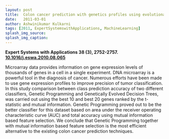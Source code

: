 ```yaml
---
layout: post
title:  Colon cancer prediction with genetics profiles using evolutionary techniques
date:   2011-03-01
author: Ashwinikumar Kulkarni
tags: [2011, ExpertSystemswithApplications, MachineLearning]
splash_img_source:
splash_img_caption:
---
```


**Expert Systems with Applications 38 (3), 2752-2757.**<br>
**<a target="_blank" href="https://doi.org/10.1016/j.eswa.2010.08.065">10.1016/j.eswa.2010.08.065</a>**

Microarray data provides information on gene expression levels of thousands of genes in a cell in a single experiment. DNA microarray is a powerful tool in the diagnosis of cancer. Numerous efforts have been made to use gene expression profiles to improve precision of tumor classification. In this study comparison between class prediction accuracy of two different classifiers, Genetic Programming and Genetically Evolved Decision Trees, was carried out using the best 10 and best 20 genes ranked by the t-statistic and mutual information. Genetic Programming proved out to be the better classifier for this dataset based on area under the receiver operating characteristic curve (AUC) and total accuracy using mutual information based feature selection. We conclude that Genetic Programming together with mutual information based feature selection is the most efficient alternative to the existing colon cancer prediction techniques.
